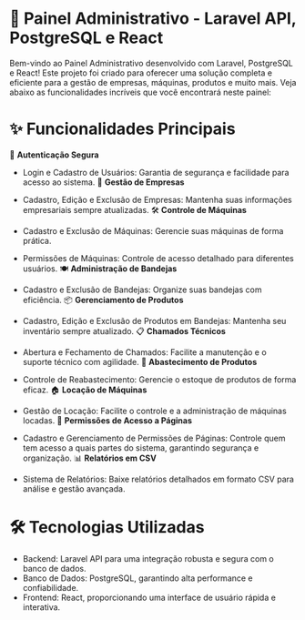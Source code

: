 # 🚀 Painel Administrativo - Laravel API, PostgreSQL e React
Bem-vindo ao Painel Administrativo desenvolvido com Laravel, PostgreSQL e React! Este projeto foi criado para oferecer uma solução completa e eficiente para a gestão de empresas, máquinas, produtos e muito mais. Veja abaixo as funcionalidades incríveis que você encontrará neste painel:

# ✨ Funcionalidades Principais
🔐 **Autenticação Segura**

- Login e Cadastro de Usuários: Garantia de segurança e facilidade para acesso ao sistema.
🏢 **Gestão de Empresas**

- Cadastro, Edição e Exclusão de Empresas: Mantenha suas informações empresariais sempre atualizadas.
🛠️ **Controle de Máquinas**

- Cadastro e Exclusão de Máquinas: Gerencie suas máquinas de forma prática.
- Permissões de Máquinas: Controle de acesso detalhado para diferentes usuários.
🍽️ **Administração de Bandejas**

- Cadastro e Exclusão de Bandejas: Organize suas bandejas com eficiência.
📦 **Gerenciamento de Produtos**

- Cadastro, Edição e Exclusão de Produtos em Bandejas: Mantenha seu inventário sempre atualizado.
📋 **Chamados Técnicos**

- Abertura e Fechamento de Chamados: Facilite a manutenção e o suporte técnico com agilidade.
🔄 **Abastecimento de Produtos**

- Controle de Reabastecimento: Gerencie o estoque de produtos de forma eficaz.
🏠 **Locação de Máquinas**

- Gestão de Locação: Facilite o controle e a administração de máquinas locadas.
📄 **Permissões de Acesso a Páginas**

- Cadastro e Gerenciamento de Permissões de Páginas: Controle quem tem acesso a quais partes do sistema, garantindo segurança e organização.
📊 **Relatórios em CSV**

- Sistema de Relatórios: Baixe relatórios detalhados em formato CSV para análise e gestão avançada.
# 🛠️ Tecnologias Utilizadas
- Backend: Laravel API para uma integração robusta e segura com o banco de dados.
- Banco de Dados: PostgreSQL, garantindo alta performance e confiabilidade.
- Frontend: React, proporcionando uma interface de usuário rápida e interativa.
 
